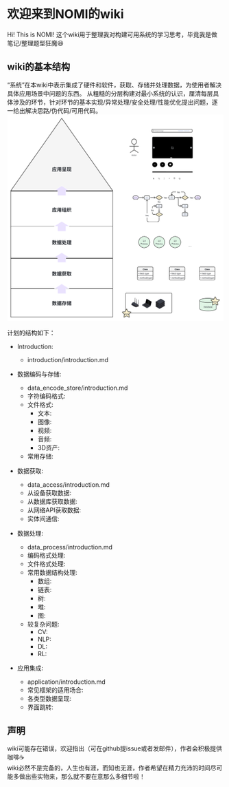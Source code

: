 # 欢迎来到NOMI的wiki

Hi! This is NOMI!
这个wiki用于整理我对构建可用系统的学习思考，毕竟我是做笔记/整理题型狂魔😆

## wiki的基本结构
“系统”在本wiki中表示集成了硬件和软件，获取、存储并处理数据，为使用者解决具体应用场景中问题的东西。
从粗糙的分层构建对最小系统的认识，厘清每层具体涉及的环节，针对环节的基本实现/异常处理/安全处理/性能优化提出问题，逐一给出解决思路/伪代码/可用代码。
![wiki_content_plan.png](./figure/wiki_content_plan.png)

计划的结构如下：  

- Introduction:
  - introduction/introduction.md
- 数据编码与存储:
  - data_encode_store/introduction.md
  - 字符编码格式:
  - 文件格式:
    - 文本:
    - 图像:
    - 视频:
    - 音频:
    - 3D资产:
  - 常用存储:

- 数据获取:
  - data_access/introduction.md
  - 从设备获取数据:
  - 从数据库获取数据:
  - 从网络API获取数据:
  - 实体间通信:

- 数据处理:
  - data_process/introduction.md
  - 编码格式处理:
  - 文件格式处理:
  - 常用数据结构处理:
    - 数组:
    - 链表:
    - 树:
    - 堆:
    - 图:
  - 较复杂问题:
    - CV:
    - NLP:
    - DL:
    - RL:
- 应用集成:
  - application/introduction.md
  - 常见框架的适用场合:
  - 各类型数据呈现:
  - 界面跳转:


## 声明
wiki可能存在错误，欢迎指出（可在github提issue或者发邮件），作者会积极提供咖啡☕  
wiki必然不是完备的，人生也有涯，而知也无涯，作者希望在精力充沛的时间尽可能多做出些实物来，那么就不要在意那么多细节啦！

